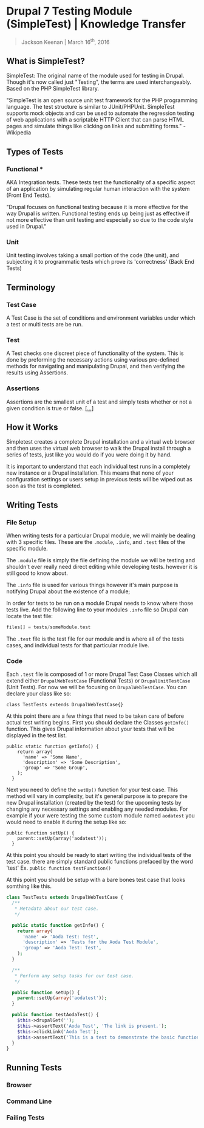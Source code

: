# Drupal 7 Testing Module (SimpleTest) | Knowledge Transfer
> Jackson Keenan | March 16<sup>th</sup>, 2016

## What is SimpleTest?
SimpleTest: The original name of the module used for testing in Drupal. Though it's now called just "Testing", the terms are used interchangeably. Based on the PHP SimpleTest library.

"SimpleTest is an open source unit test framework for the PHP programming language. The test structure is similar to JUnit/PHPUnit. SimpleTest supports mock objects and can be used to automate the regression testing of web applications with a scriptable HTTP Client that can parse HTML pages and simulate things like clicking on links and submitting forms." - Wikipedia
## Types of Tests
### Functional *
AKA Integration tests. These tests test the functionality of a specific aspect of an application by simulating regular human interaction with the system (Front End Tests).

"Drupal focuses on functional testing because it is more effective for the way Drupal is written. Functional testing ends up being just as effective if not more effective than unit testing and especially so due to the code style used in Drupal."
### Unit
Unit testing involves taking a small portion of the code (the unit), and subjecting it to programmatic tests which prove its 'correctness' (Back End Tests)
## Terminology

### Test Case
A Test Case is the set of conditions and environment variables under which a test or multi tests are be run.
### Test
A Test checks one discreet piece of functionality of the system. This is done by preforming the necessary actions using various pre-defined methods for navigating and manipulating Drupal, and then verifying the results using Assertions.
### Assertions
Assertions are the smallest unit of a test and simply tests whether or not a given condition is true or false. [[...]](https://www.drupal.org/node/265828)
## How it Works
Simpletest creates a complete Drupal installation and a virtual web browser and then uses the virtual web browser to walk the Drupal install through a series of tests, just like you would do if you were doing it by hand.

It is important to understand that each individual test runs in a completely new instance or a Drupal installation. This means that none of your configuration settings or users setup in previous tests will be wiped out as soon as the test is completed.
## Writing Tests
### File Setup
When writing tests for a particular Drupal module, we will mainly be dealing with 3 specific files. These are the `.module`, `.info`, and `.test` files of the specific module.

The `.module` file is simply the file defining the module we will be testing and shouldn't ever really need direct editing while developing tests. however it is still good to know about.

The `.info` file is used for various things however it's main purpose is notifying Drupal about the existence of a module;

In order for tests to be run on a module Drupal needs to know where those tests live. Add the following line to your modules `.info` file so Drupal can locate the test file:
```php
files[] = tests/someModule.test
```

The `.test` file is the test file for our module and is where all of the tests cases, and individual tests for that particular module live.
### Code
Each `.test` file is composed of 1 or more Drupal Test Case Classes which all extend either `DrupalWebTestCase` (Functional Tests) or `DrupalUnitTestCase` (Unit Tests). For now we will be focusing on `DrupalWebTestCase`. You can declare your class like so:
```
class TestTests extends DrupalWebTestCase{}
```
At this point there are a few things that need to be taken care of before actual test writing begins. First you should declare the Classes `getInfo()` function. This gives Drupal information about your tests that will be displayed in the test list.
```
public static function getInfo() {
    return array(
      'name' => 'Some Name',
      'description' => 'Some Description',
      'group' => 'Some Group',
    );
  }
```
Next you need to define the `setUp()` function for your test case. This method will vary in complexity, but it's general purpose is to prepare the new Drupal installation (created by the test) for the upcoming tests by changing any necessary settings and enabling any needed modules. For example if your were testing the some custom module named `aodatest` you would need to enable it during the setup like so:
```
public function setUp() {
    parent::setUp(array('aodatest'));
  }
```

At this point you should be ready to start writing the individual tests of the test case. there are simply standard public functions prefaced by the word 'test' Ex. `public function testFunction()`

At this point you should be setup with a bare bones test case that looks somthing like this.

```php
class TestTests extends DrupalWebTestCase {
  /**
   * Metadata about our test case.
   */

  public static function getInfo() {
    return array(
      'name' => 'Aoda Test: Test',
      'description' => 'Tests for the Aoda Test Module',
      'group' => 'Aoda Test: Test',
    );
  }

  /**
   * Perform any setup tasks for our test case.
   */

  public function setUp() {
    parent::setUp(array('aodatest'));
  }

  public function testAodaTest() {
    $this->drupalGet('');
    $this->assertText('Aoda Test', 'The link is present.');
    $this->clickLink('Aoda Test');
    $this->assertText('This is a test to demonstrate the basic functionallity of the Drupal Testing Module.', 'The page content is present.');
  }
}
```

## Running Tests
### Browser
### Command Line
### Failing Tests
